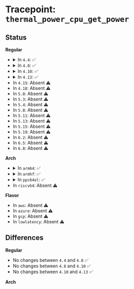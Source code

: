 # Tracepoint: <code>thermal_power_cpu_get_power</code>

## Status
<b>Regular</b>
<ul>
<li>
<details>
<summary>In <code>4.4</code>: ✅</summary>

Event:

```c
struct trace_event_raw_thermal_power_cpu_get_power {
    struct trace_entry ent;
    u32 __data_loc_cpumask;
    long unsigned int freq;
    u32 __data_loc_load;
    size_t load_len;
    u32 dynamic_power;
    u32 static_power;
    char __data[0];
};
```
Function:

```c
void trace_event_raw_event_thermal_power_cpu_get_power(void *__data, const struct cpumask *cpus, long unsigned int freq, u32 *load, size_t load_len, u32 dynamic_power, u32 static_power);
```
</details>
</li>
<li>
<details>
<summary>In <code>4.8</code>: ✅</summary>

Event:

```c
struct trace_event_raw_thermal_power_cpu_get_power {
    struct trace_entry ent;
    u32 __data_loc_cpumask;
    long unsigned int freq;
    u32 __data_loc_load;
    size_t load_len;
    u32 dynamic_power;
    u32 static_power;
    char __data[0];
};
```
Function:

```c
void trace_event_raw_event_thermal_power_cpu_get_power(void *__data, const struct cpumask *cpus, long unsigned int freq, u32 *load, size_t load_len, u32 dynamic_power, u32 static_power);
```
</details>
</li>
<li>
<details>
<summary>In <code>4.10</code>: ✅</summary>

Event:

```c
struct trace_event_raw_thermal_power_cpu_get_power {
    struct trace_entry ent;
    u32 __data_loc_cpumask;
    long unsigned int freq;
    u32 __data_loc_load;
    size_t load_len;
    u32 dynamic_power;
    u32 static_power;
    char __data[0];
};
```
Function:

```c
void trace_event_raw_event_thermal_power_cpu_get_power(void *__data, const struct cpumask *cpus, long unsigned int freq, u32 *load, size_t load_len, u32 dynamic_power, u32 static_power);
```
</details>
</li>
<li>
<details>
<summary>In <code>4.13</code>: ✅</summary>

Event:

```c
struct trace_event_raw_thermal_power_cpu_get_power {
    struct trace_entry ent;
    u32 __data_loc_cpumask;
    long unsigned int freq;
    u32 __data_loc_load;
    size_t load_len;
    u32 dynamic_power;
    u32 static_power;
    char __data[0];
};
```
Function:

```c
void trace_event_raw_event_thermal_power_cpu_get_power(void *__data, const struct cpumask *cpus, long unsigned int freq, u32 *load, size_t load_len, u32 dynamic_power, u32 static_power);
```
</details>
</li>
<li>
In <code>4.15</code>: Absent ⚠️
</li>
<li>
In <code>4.18</code>: Absent ⚠️
</li>
<li>
In <code>5.0</code>: Absent ⚠️
</li>
<li>
In <code>5.3</code>: Absent ⚠️
</li>
<li>
In <code>5.4</code>: Absent ⚠️
</li>
<li>
In <code>5.8</code>: Absent ⚠️
</li>
<li>
In <code>5.11</code>: Absent ⚠️
</li>
<li>
In <code>5.13</code>: Absent ⚠️
</li>
<li>
In <code>5.15</code>: Absent ⚠️
</li>
<li>
In <code>5.19</code>: Absent ⚠️
</li>
<li>
In <code>6.2</code>: Absent ⚠️
</li>
<li>
In <code>6.5</code>: Absent ⚠️
</li>
<li>
In <code>6.8</code>: Absent ⚠️
</li>
</ul>
<b>Arch</b>
<ul>
<li>
<details>
<summary>In <code>arm64</code>: ✅</summary>

Event:

```c
struct trace_event_raw_thermal_power_cpu_get_power {
    struct trace_entry ent;
    u32 __data_loc_cpumask;
    long unsigned int freq;
    u32 __data_loc_load;
    size_t load_len;
    u32 dynamic_power;
    char __data[0];
};
```
Function:

```c
void trace_event_raw_event_thermal_power_cpu_get_power(void *__data, const struct cpumask *cpus, long unsigned int freq, u32 *load, size_t load_len, u32 dynamic_power);
```
</details>
</li>
<li>
<details>
<summary>In <code>armhf</code>: ✅</summary>

Event:

```c
struct trace_event_raw_thermal_power_cpu_get_power {
    struct trace_entry ent;
    u32 __data_loc_cpumask;
    long unsigned int freq;
    u32 __data_loc_load;
    size_t load_len;
    u32 dynamic_power;
    char __data[0];
};
```
Function:

```c
void trace_event_raw_event_thermal_power_cpu_get_power(void *__data, const struct cpumask *cpus, long unsigned int freq, u32 *load, size_t load_len, u32 dynamic_power);
```
</details>
</li>
<li>
<details>
<summary>In <code>ppc64el</code>: ✅</summary>

Event:

```c
struct trace_event_raw_thermal_power_cpu_get_power {
    struct trace_entry ent;
    u32 __data_loc_cpumask;
    long unsigned int freq;
    u32 __data_loc_load;
    size_t load_len;
    u32 dynamic_power;
    char __data[0];
};
```
Function:

```c
void trace_event_raw_event_thermal_power_cpu_get_power(void *__data, const struct cpumask *cpus, long unsigned int freq, u32 *load, size_t load_len, u32 dynamic_power);
```
</details>
</li>
<li>
In <code>riscv64</code>: Absent ⚠️
</li>
</ul>
<b>Flavor</b>
<ul>
<li>
In <code>aws</code>: Absent ⚠️
</li>
<li>
In <code>azure</code>: Absent ⚠️
</li>
<li>
In <code>gcp</code>: Absent ⚠️
</li>
<li>
In <code>lowlatency</code>: Absent ⚠️
</li>
</ul>

## Differences
<b>Regular</b>
<ul>
<li>
No changes between <code>4.4</code> and <code>4.8</code> ✅
</li>
<li>
No changes between <code>4.8</code> and <code>4.10</code> ✅
</li>
<li>
No changes between <code>4.10</code> and <code>4.13</code> ✅
</li>
</ul>
<b>Arch</b>
<ul>
</ul>
